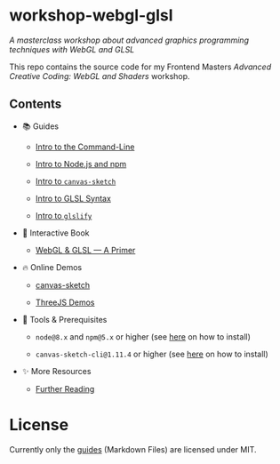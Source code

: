 # workshop-webgl-glsl

*A masterclass workshop about advanced graphics programming techniques with WebGL and GLSL*

This repo contains the source code for my Frontend Masters *Advanced Creative Coding: WebGL and Shaders* workshop.

## Contents

- 📚 Guides

  - [Intro to the Command-Line](./guides/command-line.md)

  - [Intro to Node.js and npm](./guides/node-and-npm.md)

  - [Intro to `canvas-sketch`](./guides/canvas-sketch.md)

  - [Intro to GLSL Syntax](./guides/glsl-syntax.md)

  - [Intro to `glslify`](./guides/glslify.md)

- 📖 Interactive Book

  - [WebGL & GLSL — A Primer]()

- 🔥 Online Demos

  - [canvas-sketch](https://glitch.com/edit/#!/canvas-sketch-basic?path=sketch.js)

  - [ThreeJS Demos](https://three-demos.glitch.me/)

- 🔧 Tools & Prerequisites

  - `node@8.x` and `npm@5.x` or higher (see [here](./guides/node-and-npm.md) on how to install)

  - `canvas-sketch-cli@1.11.4` or higher (see [here](./guides/canvas-sketch.md) on how to install)

- ✨ More Resources

  - [Further Reading](./guides/further-reading.md#running-locally)

# License

Currently only the [guides](./guides) (Markdown Files) are licensed under MIT.